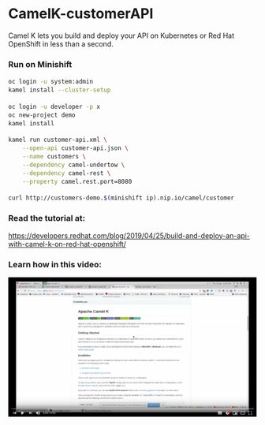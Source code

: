 # CamelK-customerAPI

Camel K lets you build and deploy your API on Kubernetes or Red Hat OpenShift in less than a second. 

### Run on Minishift
```sh
oc login -u system:admin
kamel install --cluster-setup

oc login -u developer -p x
oc new-project demo
kamel install

kamel run customer-api.xml \
    --open-api customer-api.json \
    --name customers \
    --dependency camel-undertow \
    --dependency camel-rest \
    --property camel.rest.port=8080 

curl http://customers-demo.$(minishift ip).nip.io/camel/customer
```

### Read the tutorial at: 

https://developers.redhat.com/blog/2019/04/25/build-and-deploy-an-api-with-camel-k-on-red-hat-openshift/

### Learn how in this video:

[![Everything Is AWESOME](images/CamelK_YoutubeVideo.png)](http://www.youtube.com/watch?v=WE8K6872w1U "How to build and deploy an API with Camel K on OpenShift")
